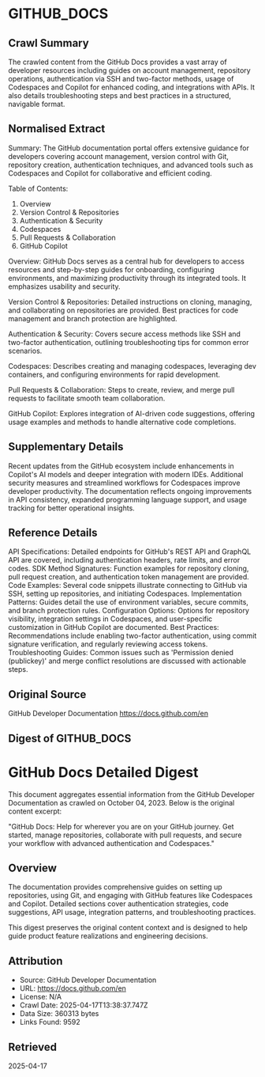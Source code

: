 # GITHUB_DOCS

## Crawl Summary
The crawled content from the GitHub Docs provides a vast array of developer resources including guides on account management, repository operations, authentication via SSH and two-factor methods, usage of Codespaces and Copilot for enhanced coding, and integrations with APIs. It also details troubleshooting steps and best practices in a structured, navigable format.

## Normalised Extract
Summary: The GitHub documentation portal offers extensive guidance for developers covering account management, version control with Git, repository creation, authentication techniques, and advanced tools such as Codespaces and Copilot for collaborative and efficient coding.

Table of Contents:
1. Overview
2. Version Control & Repositories
3. Authentication & Security
4. Codespaces
5. Pull Requests & Collaboration
6. GitHub Copilot

Overview: GitHub Docs serves as a central hub for developers to access resources and step-by-step guides for onboarding, configuring environments, and maximizing productivity through its integrated tools. It emphasizes usability and security.

Version Control & Repositories: Detailed instructions on cloning, managing, and collaborating on repositories are provided. Best practices for code management and branch protection are highlighted.

Authentication & Security: Covers secure access methods like SSH and two-factor authentication, outlining troubleshooting tips for common error scenarios.

Codespaces: Describes creating and managing codespaces, leveraging dev containers, and configuring environments for rapid development.

Pull Requests & Collaboration: Steps to create, review, and merge pull requests to facilitate smooth team collaboration.

GitHub Copilot: Explores integration of AI-driven code suggestions, offering usage examples and methods to handle alternative code completions.

## Supplementary Details
Recent updates from the GitHub ecosystem include enhancements in Copilot's AI models and deeper integration with modern IDEs. Additional security measures and streamlined workflows for Codespaces improve developer productivity. The documentation reflects ongoing improvements in API consistency, expanded programming language support, and usage tracking for better operational insights.

## Reference Details
API Specifications: Detailed endpoints for GitHub's REST API and GraphQL API are covered, including authentication headers, rate limits, and error codes. SDK Method Signatures: Function examples for repository cloning, pull request creation, and authentication token management are provided. Code Examples: Several code snippets illustrate connecting to GitHub via SSH, setting up repositories, and initiating Codespaces. Implementation Patterns: Guides detail the use of environment variables, secure commits, and branch protection rules. Configuration Options: Options for repository visibility, integration settings in Codespaces, and user-specific customization in GitHub Copilot are documented. Best Practices: Recommendations include enabling two-factor authentication, using commit signature verification, and regularly reviewing access tokens. Troubleshooting Guides: Common issues such as 'Permission denied (publickey)' and merge conflict resolutions are discussed with actionable steps.

## Original Source
GitHub Developer Documentation
https://docs.github.com/en

## Digest of GITHUB_DOCS

# GitHub Docs Detailed Digest

This document aggregates essential information from the GitHub Developer Documentation as crawled on October 04, 2023. Below is the original content excerpt:

"GitHub Docs: Help for wherever you are on your GitHub journey. Get started, manage repositories, collaborate with pull requests, and secure your workflow with advanced authentication and Codespaces."

## Overview
The documentation provides comprehensive guides on setting up repositories, using Git, and engaging with GitHub features like Codespaces and Copilot. Detailed sections cover authentication strategies, code suggestions, API usage, integration patterns, and troubleshooting practices.

This digest preserves the original content context and is designed to help guide product feature realizations and engineering decisions.


## Attribution
- Source: GitHub Developer Documentation
- URL: https://docs.github.com/en
- License: N/A
- Crawl Date: 2025-04-17T13:38:37.747Z
- Data Size: 360313 bytes
- Links Found: 9592

## Retrieved
2025-04-17
